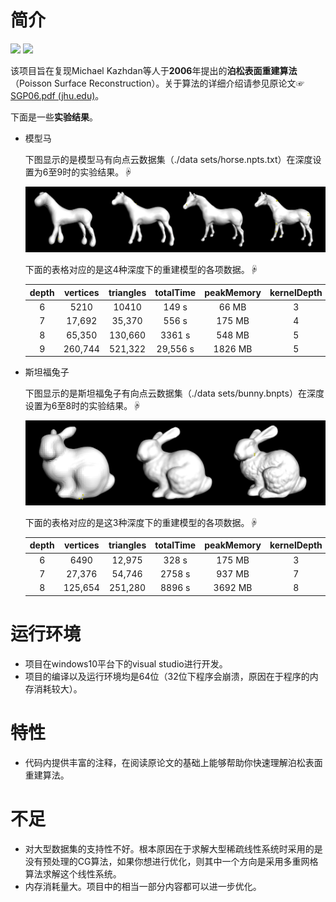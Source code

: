 # 简介

 ![](https://img.shields.io/badge/license-MIT-blue) ![](https://img.shields.io/badge/泊松表面重建-V1.0-yellowgreen)

该项目旨在复现Michael Kazhdan等人于**2006**年提出的**泊松表面重建算法**（Poisson Surface Reconstruction）。关于算法的详细介绍请参见原论文☞[SGP06.pdf (jhu.edu)](https://www.cs.jhu.edu/~misha/MyPapers/SGP06.pdf)。

下面是一些**实验结果**。

- 模型马

  下图显示的是模型马有向点云数据集（./data sets/horse.npts.txt）在深度设置为6至9时的实验结果。☟

  ![模型马的重建结果](./images/horse-depth[6-9].png)

  下面的表格对应的是这4种深度下的重建模型的各项数据。☟

  | depth | vertices | triangles | totalTime | peakMemory | kernelDepth |
  | :---: | :------: | :-------: | :-------: | :--------: | :---------: |
  |   6   |   5210   |   10410   |  149  s   |   66  MB   |      3      |
  |   7   |  17,692  |  35,370   |  556  s   |  175  MB   |      4      |
  |   8   |  65,350  |  130,660  |  3361  s  |  548  MB   |      5      |
  |   9   | 260,744  |  521,322  | 29,556  s |  1826  MB  |      5      |

- 斯坦福兔子

  下图显示的是斯坦福兔子有向点云数据集（./data sets/bunny.bnpts）在深度设置为6至8时的实验结果。☟

  ![模型马的重建结果](./images/bunny-depth[6-8].png)

  下面的表格对应的是这3种深度下的重建模型的各项数据。☟

  | depth | vertices | triangles | totalTime | peakMemory | kernelDepth |
  | :---: | :------: | :-------: | :-------: | :--------: | :---------: |
  |   6   |   6490   |  12,975   |  328  s   |  175  MB   |      3      |
  |   7   |  27,376  |  54,746   |  2758  s  |  937  MB   |      7      |
  |   8   | 125,654  |  251,280  |  8896  s  |  3692  MB  |      8      |

# 运行环境

- 项目在windows10平台下的visual studio进行开发。
- 项目的编译以及运行环境均是64位（32位下程序会崩溃，原因在于程序的内存消耗较大）。

# 特性

- 代码内提供丰富的注释，在阅读原论文的基础上能够帮助你快速理解泊松表面重建算法。

# 不足

- 对大型数据集的支持性不好。根本原因在于求解大型稀疏线性系统时采用的是没有预处理的CG算法，如果你想进行优化，则其中一个方向是采用多重网格算法求解这个线性系统。
- 内存消耗量大。项目中的相当一部分内容都可以进一步优化。
